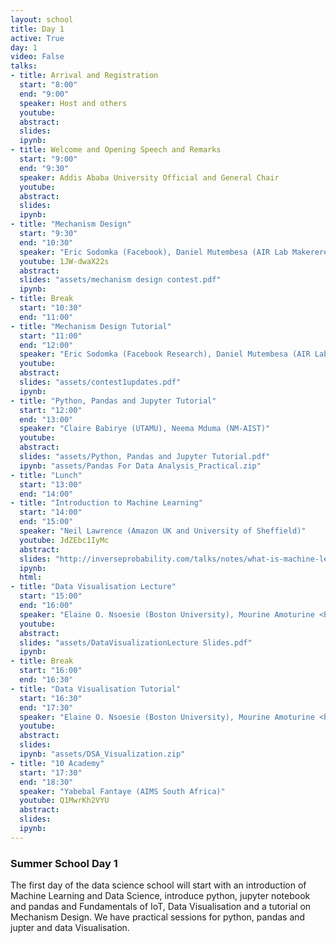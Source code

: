 ```yaml
---
layout: school
title: Day 1
active: True
day: 1
video: False
talks:
- title: Arrival and Registration
  start: "8:00"
  end: "9:00"
  speaker: Host and others
  youtube:
  abstract:
  slides:
  ipynb:
- title: Welcome and Opening Speech and Remarks
  start: "9:00"
  end: "9:30"
  speaker: Addis Ababa University Official and General Chair 
  youtube:
  abstract:
  slides:
  ipynb:
- title: "Mechanism Design"
  start: "9:30"
  end: "10:30"
  speaker: "Eric Sodomka (Facebook), Daniel Mutembesa (AIR Lab Makerere),<br /> Emmanuel Ozi-Yusef (University of Lokoja)"
  youtube: 1JW-dwaX22s
  abstract:
  slides: "assets/mechanism design contest.pdf"
  ipynb:
- title: Break
  start: "10:30"
  end: "11:00"
- title: "Mechanism Design Tutorial"
  start: "11:00"
  end: "12:00"
  speaker: "Eric Sodomka (Facebook Research), Daniel Mutembesa (AIR Lab Makerere),<br />Emmanuel Ozi-Yusef (University of Lokoja)"
  youtube:
  abstract:
  slides: "assets/contest1updates.pdf"
  ipynb:
- title: "Python, Pandas and Jupyter Tutorial"
  start: "12:00"
  end: "13:00"
  speaker: "Claire Babirye (UTAMU), Neema Mduma (NM-AIST)"
  youtube:
  abstract:
  slides: "assets/Python, Pandas and Jupyter Tutorial.pdf"
  ipynb: "assets/Pandas For Data Analysis_Practical.zip"
- title: "Lunch"
  start: "13:00"
  end: "14:00"
- title: "Introduction to Machine Learning"
  start: "14:00"
  end: "15:00"
  speaker: "Neil Lawrence (Amazon UK and University of Sheffield)"
  youtube: JdZEbc1IyMc
  abstract:
  slides: "http://inverseprobability.com/talks/notes/what-is-machine-learning.html"
  ipynb: 
  html: 
- title: "Data Visualisation Lecture"
  start: "15:00"
  end: "16:00"
  speaker: "Elaine O. Nsoesie (Boston University), Mourine Amoturine <br />(UN Global Pulse), Ben Akera (MAK)"
  youtube: 
  abstract:
  slides: "assets/DataVisualizationLecture Slides.pdf"
  ipynb:
- title: Break
  start: "16:00"
  end: "16:30"
- title: "Data Visualisation Tutorial"
  start: "16:30"
  end: "17:30"
  speaker: "Elaine O. Nsoesie (Boston University), Mourine Amoturine <br /> (UN Global Pulse), Ben Akera (MAK)"
  youtube:
  abstract:
  slides:
  ipynb: "assets/DSA_Visualization.zip"
- title: "10 Academy"
  start: "17:30"
  end: "18:30"
  speaker: "Yabebal Fantaye (AIMS South Africa)"
  youtube: Q1MwrKh2VYU
  abstract:
  slides:
  ipynb:
---
```


<h3> Summer School Day 1 </h3>

<p>The first day of the data science school will start with an introduction of Machine Learning and Data Science, introduce python, jupyter notebook and pandas and Fundamentals of IoT, Data Visualisation and a tutorial on Mechanism Design. We have practical sessions for python, pandas and jupter and data Visualisation.</p>
